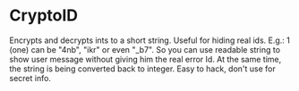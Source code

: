 # CryptoID

Encrypts and decrypts ints to a short string.
Useful for hiding real ids. E.g.:
1 (one) can be "4nb", "ikr" or even "_b7". So you can use readable string to show user message without giving him the real error Id.
At the same time, the string is being converted back to integer.
Easy to hack, don't use for secret info.

